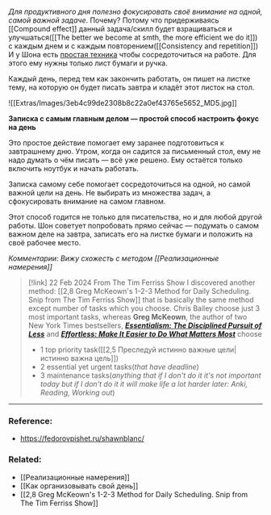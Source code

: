 *Для продуктивного дня полезно фокусировать своё внимание на одной, самой важной задаче*. Почему? Потому что придерживаясь [[Compound effect]] данный задача/скилл будет взращиваться и улучшаться([[The better we become at smth, the more efficient we do it]]) с каждым днем и с каждым повторением([[Consistency and repetition]]) И у Шона есть [простая техника](https://shawnblanc.net/2015/06/the-note/) чтобы сосредоточиться на работе. Для этого ему нужны только лист бумаги и ручка.

Каждый день, перед тем как закончить работать, он пишет на листке тему, на которую он будет писать завтра и кладёт этот листок на стол.

![[Extras/Images/3eb4c99de2308b8c22a0ef43765e5652_MD5.jpg]]

**Записка с самым главным делом — простой способ настроить фокус на день**

Это простое действие помогает ему заранее подготовиться к завтрашнему дню. Утром, когда он садится за письменный стол, ему не надо думать о чём писать — всё уже решено. Ему остаётся только включить ноутбук и начать работать.

Записка самому себе помогает сосредоточиться на одной, но самой важной цели на день. Не выбирать из множества задач, а сфокусировать внимание на самом главном.

Этот способ годится не только для писательства, но и для любой другой работы. Шон советует попробовать прямо сейчас — подумать о самом важном деле на завтра, записать его на листке бумаги и положить на своё рабочее место.

*Комментарии: Вижу схожесть с методом [[Реализационные намерения]]*

> [!link] 
> 22 Feb 2024
> From The Tim Ferriss Show I discovered another method: [[2,8 Greg McKeown's 1-2-3 Method for Daily Scheduling. Snip from The Tim Ferriss Show]] that is basically the same method except number of tasks which you choose.
> Chris Bailey choose just 3 most important tasks, whereas **Greg McKeown**, the author of two New York Times bestsellers, [**_Essentialism: The Disciplined Pursuit of Less_**](https://www.amazon.com/Essentialism-Disciplined-Pursuit-Greg-McKeown-ebook/dp/B00G1J1D28/?tag=offsitoftimfe-20) and [**_Effortless: Make It Easier to Do What Matters Most_**](https://www.amazon.com/Effortless-Make-Easier-What-Matters/dp/0593135644/?tag=offsitoftimfe-20) choose
> - 1 top priority task([[2,5 Преследуй истинно важные цели|истинно важна цель]])
> - 2 essential yet urgent tasks(*that have deadline*)
> - 3 maintenance tasks(*anything that if I don't do it it's not important today but if I don't do it it will make life a lot harder later: Anki, Reading, Working out*)

---
### Reference:
- https://fedorovpishet.ru/shawnblanc/


### Related:
- [[Реализационные намерения]]
- [[Как организовывать свой день]]
- [[2,8 Greg McKeown's 1-2-3 Method for Daily Scheduling. Snip from The Tim Ferriss Show]]